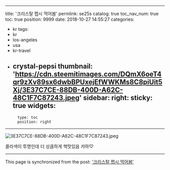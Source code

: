 
---
title: '크리스탈 펩시 먹어봄'
permlink: se25s
catalog: true
toc_nav_num: true
toc: true
position: 9999
date: 2018-10-27 14:55:27
categories:
- kr
tags:
- kr
- los-angeles
- usa
- kr-travel
- crystal-pepsi
thumbnail: 'https://cdn.steemitimages.com/DQmX6oeT4qr9zXv89sx6dwbBPUxejEfWWKMs8C8piUit5Xj/3E37C7CE-88DB-400D-A62C-48C1F7C87243.jpeg'
sidebar:
    right:
        sticky: true
widgets:
    -
        type: toc
        position: right
---


![3E37C7CE-88DB-400D-A62C-48C1F7C87243.jpeg](https://cdn.steemitimages.com/DQmX6oeT4qr9zXv89sx6dwbBPUxejEfWWKMs8C8piUit5Xj/3E37C7CE-88DB-400D-A62C-48C1F7C87243.jpeg)

콜라색이 투명인데 더 상큼하게 핵맛있음 캬하♡

- - -

This page is synchronized from the post: ['크리스탈 펩시 먹어봄'](https://steemit.com/@kimseun/se25s)
